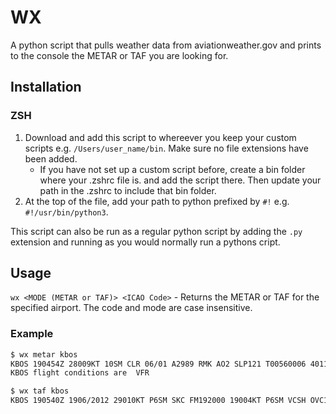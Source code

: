 # WX

A python script that pulls weather data from aviationweather.gov and prints to the console the METAR or TAF you are looking for.

## Installation

### ZSH
1. Download and add this script to whereever you keep your custom scripts e.g. `/Users/user_name/bin`. Make sure no file  extensions have been added.
    - If you have not set up a custom script before, create a bin folder where your .zshrc file is. and add the script there. Then update your path in the .zshrc to include that bin folder.
2. At the top of the file, add your path to python prefixed by `#!` e.g. `#!/usr/bin/python3`.

This script can also be run as a regular python script by adding the `.py` extension and running as you would normally run a pythons cript.

## Usage

`wx <MODE (METAR or TAF)> <ICAO Code>` - Returns the METAR or TAF for the specified airport. The code and mode are case insensitive.

### Example
```zsh
$ wx metar kbos
KBOS 190454Z 28009KT 10SM CLR 06/01 A2989 RMK AO2 SLP121 T00560006 401110044
KBOS flight conditions are  VFR
```

```zsh
$ wx taf kbos
KBOS 190540Z 1906/2012 29010KT P6SM SKC FM192000 19004KT P6SM VCSH OVC110 FM192300 13004KT 5SM -RA BR OVC030 FM200100 10007KT 2SM -RA BR OVC008 FM200700 05012G19KT 2SM -RA BR OVC008
```